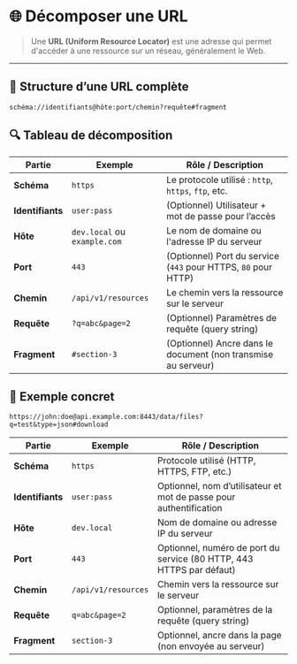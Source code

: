 # 🌐 Décomposer une URL

> Une **URL (Uniform Resource Locator)** est une adresse qui permet d'accéder à une ressource sur un réseau, généralement le Web.

---

## 📌 Structure d’une URL complète

```text
schéma://identifiants@hôte:port/chemin?requête#fragment
```

## 🔍 Tableau de décomposition

| Partie         | Exemple                           | Rôle / Description                                            |
|----------------|-----------------------------------|---------------------------------------------------------------|
| **Schéma**     | `https`                           | Le protocole utilisé : `http`, `https`, `ftp`, etc.          |
| **Identifiants**| `user:pass`                      | (Optionnel) Utilisateur + mot de passe pour l’accès          |
| **Hôte**       | `dev.local` ou `example.com`      | Le nom de domaine ou l'adresse IP du serveur                 |
| **Port**       | `443`                             | (Optionnel) Port du service (`443` pour HTTPS, `80` pour HTTP) |
| **Chemin**     | `/api/v1/resources`               | Le chemin vers la ressource sur le serveur                   |
| **Requête**    | `?q=abc&page=2`                   | (Optionnel) Paramètres de requête (query string)             |
| **Fragment**   | `#section-3`                      | (Optionnel) Ancre dans le document (non transmise au serveur)|

## 🧪 Exemple concret

```
https://john:doe@api.example.com:8443/data/files?q=test&type=json#download
```

| Partie        | Exemple                | Rôle / Description                                              |
|---------------|------------------------|-----------------------------------------------------------------|
| **Schéma**    | `https`                | Protocole utilisé (HTTP, HTTPS, FTP, etc.)                      |
| **Identifiants** | `user:pass`          | Optionnel, nom d’utilisateur et mot de passe pour authentification |
| **Hôte**      | `dev.local`            | Nom de domaine ou adresse IP du serveur                         |
| **Port**      | `443`                  | Optionnel, numéro de port du service (80 HTTP, 443 HTTPS par défaut) |
| **Chemin**    | `/api/v1/resources`    | Chemin vers la ressource sur le serveur                         |
| **Requête**   | `q=abc&page=2`         | Optionnel, paramètres de la requête (query string)              |
| **Fragment**  | `section-3`            | Optionnel, ancre dans la page (non envoyée au serveur)          |
